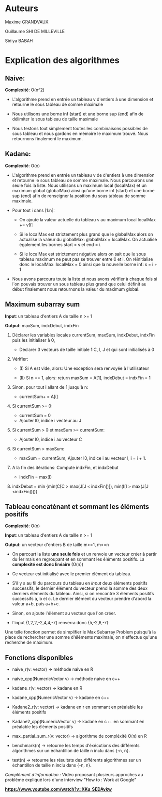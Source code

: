 # Auteurs 

Maxime GRANDVAUX

Guillaume SHI DE MILLEVILLE

Sidiya BABAH

# Explication des algorithmes

## Naive:

**Complexité**: O(n^2)

* L'algorithme prend en entrée un tableau v d'entiers à une dimension 
et retourne le sous tableau de somme maximale

* Nous utilisons une borne inf (start) et une borne sup (end) afin de 
délimiter le sous tableau de taille maximale

* Nous testons tout simplement toutes les combinaisons possibles de sous tableau
et nous gardons en mémoire le maximum trouvé.
Nous retournons finalement le maximum.



## Kadane:

**Complexité**: O(n)

* L'algorithme prend en entrée un tableau v de d'entiers à une dimension et retourne le sous tableau de somme maximale.
Nous parcourons une seule fois la liste.
Nous utilisons un maximum local (localMax) et un maximum global (globalMax) ainsi 
qu'une borne inf (start) et une borne sup (end) afin de renseigner la position du
sous tableau de somme maximale.

* Pour tout i dans [1:n]:

	* On ajoute la valeur actuelle du tableau v au maximum local localMax += v[i]

	* Si le localMax est strictement plus grand que le globalMax alors on actualise la valeur du globalMax: globalMax = localMax. On actualise également les bornes start = s et end = i.

	* Si le localMax est strictement négative alors on sait que le sous tableau maximum ne peut pas se trouver entre 0 et i. On réinitialise donc le localMax: localMax = 0 ainsi que la nouvelle borne inf: s = i + 1

* Nous avons parcouru toute la liste et nous avons vérifier à chaque fois si l'on
pouvais trouver un sous tableau plus grand que celui définit au début
finalement nous retournons la valeur du maximum global.


## Maximum subarray sum

**Input**: un tableau d'entiers A de taille n >= 1

**Output**: maxSum, indxDebut, indxFin

1. Déclarer les variables locales currentSum, maxSum, indxDebut, indxFin puis les initialiser à 0,

	* Declarer 3 vecteurs de taille initiale 1 C, I, J et qui sont initialisés à 0

2. Vérifier:

	* (I) Si A est vide, alors: Une exception sera renvoyée à l'utilisateur

	* (II) Si n == 1, alors: return maxSum = A[1], indxDebut  = indxFin = 1

3. Sinon, pour tout i allant de 1 jusqu'à n:

	* currentSum+ = A[i]

4. Si currentSum >= 0:

	* currentSum = 0
	* Ajouter l0, indice i vecteur au J

5. Si currentSum > 0 et maxSum >= currentSum:

	* Ajouter l0, indice i au vecteur C

6. Si currentSum > maxSum:

	* maxSum = currentSum, Ajouter l0, indice i au vecteur I, i = i + 1.

7. A la fin des itérations: Compute indxFin, et indxDebut

	* indxFin = max(I)

8.  indxDebut = min {min(C[C > max(J[J < indxFin])]), min(I[I > max(J[J <indxFin])])}


## Tableau concaténant et sommant les éléments positifs

**Complexité**: O(n)

**Input**: un tableau d'entiers A de taille n >= 1

**Output**: un vecteur d'entiers B de taille m>=1, m<=n

* On parcourt la liste **une seule fois** et un renvoie un vecteur créer à partir du 1er mais en regroupant et en sommant les éléments positifs. La **complexité est donc linéaire** (O(n))

* Ce vecteur est initialisé avec le premier élément du tableau. 

* S'il y a au fil du parcours du tableau en *input* deux éléments positifs successifs, le dernier élément du vecteur prend la somme des deux derniers éléments du tableau. Ainsi, si on rencontre 3 éléments positifs successifs a, b et c. Le dernier élément du vecteur prendre d'abord la valeur a+b, puis a+b+c.

* Sinon, on ajoute l'élément au vecteur que l'on créer.

* l'input {1,2,2,-2,4,4,-7} renverra donc {5,-2,8,-7}

Une telle fonction permet de simplifier le Max Subarray Problem puisqu'à la place de rechercher une somme d'éléments maximale, on n'effectue qu'une recherche de maximum.

##  Fonctions disponibles

* naive_r(v: vector) -> méthode naive en R
* naive_cpp(NumericVector v) -> méthode naive en c++
* kadane_r(v: vector) -> kadane en R
* kadane_cpp(NumericVector v) -> kadane en c++
* Kadane2_r(v: vector) -> kadane en r en sommant en préalable les éléments positifs
* Kadane2_cpp(NumericVector v) -> kadane en c++ en sommant en préalable les éléments positifs
* max_partial_sum_r(v: vector) -> algorithme de compléxité O(n) en R

* benchmark(n) -> retourne les temps d'éxécutions des différents algorithmes sur un échantillon de taille n inclu dans {-n, n}.

* test(n) -> retourne les résultats des différents algorithmes sur un échantillon de taille n inclu dans {-n, n}.


*Complément d'information :*
Vidéo proposant plusieurs approches au problème expliqué lors d'une interview "How to : Work at Google"

**https://www.youtube.com/watch?v=XKu_SEDAykw**




